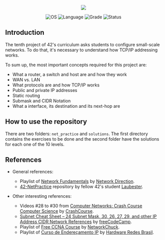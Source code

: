 <p align="center">
    <img src="https://user-images.githubusercontent.com/102881479/221942925-53933895-861f-41d9-bfa4-a2a7d70c1af8.png">
</p>

<p align="center">
    <img src="https://img.shields.io/badge/OS-Linux-blue" alt="OS">
    <img src="https://img.shields.io/badge/Language-JavaScript-blue.svg" alt="Language">
    <img src="https://img.shields.io/badge/Grade-100%2F100-brightgreen.svg" alt="Grade">
    <img src="https://img.shields.io/badge/Status-Completed-brightgreen.svg" alt="Status">
</p>

## Introduction

The tenth project of 42's curriculum asks students to configure small-scale networks. To do that, it's necessary to understand how TCP/IP addressing works.

To sum up, the most important concepts required for this project are:

- What a router, a switch and host are and how they work
- WAN vs. LAN
- What protocols are and how TCP/IP works
- Public and private IP addresses
- Static routing
- Submask and CIDR Notation
- What a interface, its destination and its next-hop are

## How to use the repository

There are two folders: `net_practice` and `solutions`. The first directory contains the exercises to be done and the second folder have the solutions for each one of the 10 levels.

## References

- General references:
  - Playlist of [Network Fundamentals](https://www.youtube.com/playlist?list=PLDQaRcbiSnqF5U8ffMgZzS7fq1rHUI3Q8) by [Network Direction](https://www.youtube.com/@NetworkDirection).
  - [42-NetPractice](https://github.com/Laubester/NetPractice#router) repository by fellow 42's student [Laubester](https://github.com/Laubester).

- Other interesting references:
  - Videos #28 to #30 from [Computer Networks: Crash Course Computer Science](https://www.youtube.com/watch?v=3QhU9jd03a0) by [CrashCourse](https://www.youtube.com/@crashcourse).
  - [Subnet Cheat Sheet – 24 Subnet Mask, 30, 26, 27, 29, and other IP Address CIDR Network References](https://www.freecodecamp.org/news/subnet-cheat-sheet-24-subnet-mask-30-26-27-29-and-other-ip-address-cidr-network-references/) by [freeCodeCamp](https://www.freecodecamp.org/).
  - Playlist of [Free CCNA Course](https://www.youtube.com/watch?v=S7MNX_UD7vY&list=PLIhvC56v63IJVXv0GJcl9vO5Z6znCVb1P&index=1) by [NetworkChuck](https://www.youtube.com/@NetworkChuck).
  - Playlist of [Curso de Endereçamento IP](https://www.youtube.com/playlist?list=PLAp37wMSBouCU49LV0qFbItufigjYk-sp) by [Hardware Redes Brasil](https://www.youtube.com/@HardwareRedesBrasil).

